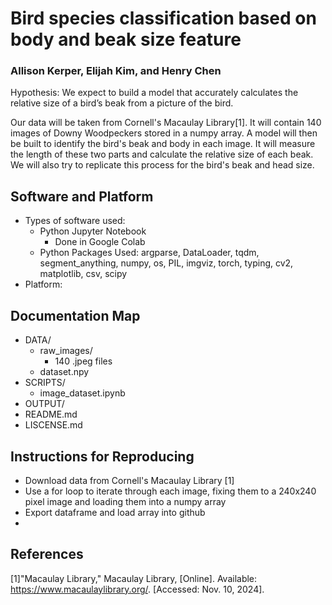 # Bird species classification based on body and beak size feature
### Allison Kerper, Elijah Kim, and Henry Chen
Hypothesis: We expect to build a model that accurately calculates the relative size of a bird’s beak from a picture of the bird.

Our data will be taken from Cornell's Macaulay Library[1]. It will contain 140 images of Downy Woodpeckers stored in a numpy array. A model will then be built to identify the bird's beak and body in each image. It will measure the length of these two parts and calculate the relative size of each beak. We will also try to replicate this process for the bird's beak and head size.

## Software and Platform
- Types of software used:
    - Python Jupyter Notebook
        - Done in Google Colab
    - Python Packages Used: argparse, DataLoader, tqdm, segment_anything, numpy, os, PIL, imgviz, torch, typing, cv2, matplotlib, csv, scipy
- Platform:

## Documentation Map
- DATA/
    - raw_images/
      - 140 .jpeg files
    - dataset.npy
- SCRIPTS/
    - image_dataset.ipynb
- OUTPUT/
- README.md
- LISCENSE.md

## Instructions for Reproducing
- Download data from Cornell's Macaulay Library [1]
- Use a for loop to iterate through each image, fixing them to a 240x240 pixel image and loading them into a numpy array
- Export dataframe and load array into github
- 

## References
[1]"Macaulay Library," Macaulay Library, [Online]. Available: https://www.macaulaylibrary.org/. [Accessed: Nov. 10, 2024].

